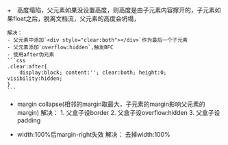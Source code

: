 +　高度塌陷，父元素如果没设置高度，则高度是由子元素内容撑开的，子元素如果float之后，脱离文档流，父元素的高度会坍塌，

    解决：
    - 父元素中添加`<div style="clear:both"></div>`作为最后一个子元素
    - 父元素添加`overflow:hidden`,触发BFC
    - 使用after伪元素
    ```css
    .clear:after{
        display:block; content:''; clear:both; height:0; visibility:hidden;
    }
    ```
+ margin collapse(相邻的margin取最大，子元素的margin影响父元素的margin)
  解决：
      1. 父盒子设border
      2. 父盒子设overflow:hidden
      3. 父盒子设padding        

+ width:100%后margin-right失效
  解决：
       去掉width:100%